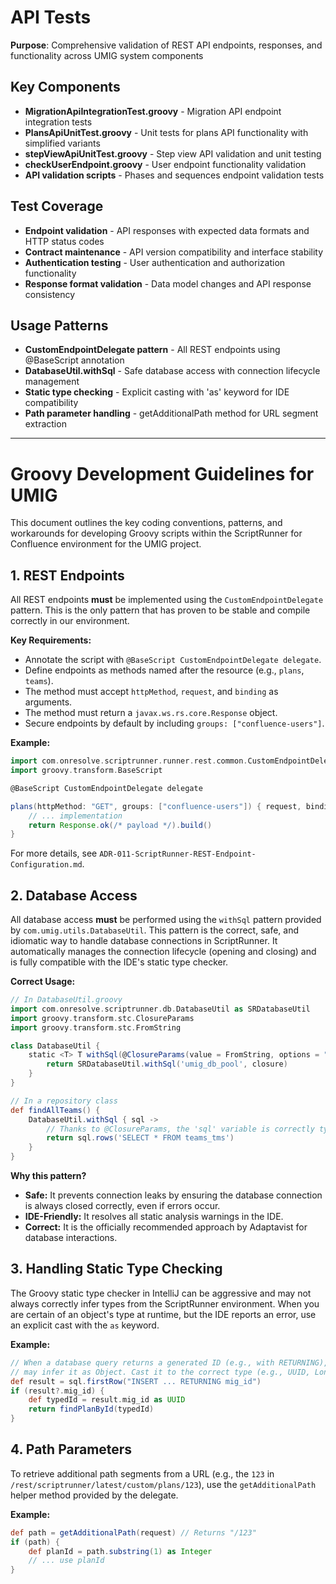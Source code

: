 # API Tests

**Purpose**: Comprehensive validation of REST API endpoints, responses, and functionality across UMIG system components

## Key Components

- **MigrationApiIntegrationTest.groovy** - Migration API endpoint integration tests
- **PlansApiUnitTest.groovy** - Unit tests for plans API functionality with simplified variants
- **stepViewApiUnitTest.groovy** - Step view API validation and unit testing
- **checkUserEndpoint.groovy** - User endpoint functionality validation
- **API validation scripts** - Phases and sequences endpoint validation tests

## Test Coverage

- **Endpoint validation** - API responses with expected data formats and HTTP status codes
- **Contract maintenance** - API version compatibility and interface stability
- **Authentication testing** - User authentication and authorization functionality
- **Response format validation** - Data model changes and API response consistency

## Usage Patterns

- **CustomEndpointDelegate pattern** - All REST endpoints using @BaseScript annotation
- **DatabaseUtil.withSql** - Safe database access with connection lifecycle management
- **Static type checking** - Explicit casting with 'as' keyword for IDE compatibility
- **Path parameter handling** - getAdditionalPath method for URL segment extraction

---

# Groovy Development Guidelines for UMIG

This document outlines the key coding conventions, patterns, and workarounds for developing Groovy scripts within the ScriptRunner for Confluence environment for the UMIG project.

## 1. REST Endpoints

All REST endpoints **must** be implemented using the `CustomEndpointDelegate` pattern. This is the only pattern that has proven to be stable and compile correctly in our environment.

**Key Requirements:**

- Annotate the script with `@BaseScript CustomEndpointDelegate delegate`.
- Define endpoints as methods named after the resource (e.g., `plans`, `teams`).
- The method must accept `httpMethod`, `request`, and `binding` as arguments.
- The method must return a `javax.ws.rs.core.Response` object.
- Secure endpoints by default by including `groups: ["confluence-users"]`.

**Example:**

```groovy
import com.onresolve.scriptrunner.runner.rest.common.CustomEndpointDelegate
import groovy.transform.BaseScript

@BaseScript CustomEndpointDelegate delegate

plans(httpMethod: "GET", groups: ["confluence-users"]) { request, binding ->
    // ... implementation
    return Response.ok(/* payload */).build()
}
```

For more details, see `ADR-011-ScriptRunner-REST-Endpoint-Configuration.md`.

## 2. Database Access

All database access **must** be performed using the `withSql` pattern provided by `com.umig.utils.DatabaseUtil`. This pattern is the correct, safe, and idiomatic way to handle database connections in ScriptRunner. It automatically manages the connection lifecycle (opening and closing) and is fully compatible with the IDE's static type checker.

**Correct Usage:**

```groovy
// In DatabaseUtil.groovy
import com.onresolve.scriptrunner.db.DatabaseUtil as SRDatabaseUtil
import groovy.transform.stc.ClosureParams
import groovy.transform.stc.FromString

class DatabaseUtil {
    static <T> T withSql(@ClosureParams(value = FromString, options = "groovy.sql.Sql") Closure<T> closure) {
        return SRDatabaseUtil.withSql('umig_db_pool', closure)
    }
}

// In a repository class
def findAllTeams() {
    DatabaseUtil.withSql { sql ->
        // Thanks to @ClosureParams, the 'sql' variable is correctly typed as groovy.sql.Sql
        return sql.rows('SELECT * FROM teams_tms')
    }
}
```

**Why this pattern?**

- **Safe:** It prevents connection leaks by ensuring the database connection is always closed correctly, even if errors occur.
- **IDE-Friendly:** It resolves all static analysis warnings in the IDE.
- **Correct:** It is the officially recommended approach by Adaptavist for database interactions.

## 3. Handling Static Type Checking

The Groovy static type checker in IntelliJ can be aggressive and may not always correctly infer types from the ScriptRunner environment. When you are certain of an object's type at runtime, but the IDE reports an error, use an explicit cast with the `as` keyword.

**Example:**

```groovy
// When a database query returns a generated ID (e.g., with RETURNING), the static checker
// may infer it as Object. Cast it to the correct type (e.g., UUID, Long) before use.
def result = sql.firstRow("INSERT ... RETURNING mig_id")
if (result?.mig_id) {
    def typedId = result.mig_id as UUID
    return findPlanById(typedId)
}
```

## 4. Path Parameters

To retrieve additional path segments from a URL (e.g., the `123` in `/rest/scriptrunner/latest/custom/plans/123`), use the `getAdditionalPath` helper method provided by the delegate.

**Example:**

```groovy
def path = getAdditionalPath(request) // Returns "/123"
if (path) {
    def planId = path.substring(1) as Integer
    // ... use planId
}
```
